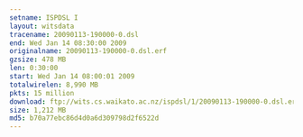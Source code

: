 ```yaml
---
setname: ISPDSL I
layout: witsdata
tracename: 20090113-190000-0.dsl
end: Wed Jan 14 08:30:00 2009
originalname: 20090113-190000-0.dsl.erf
gzsize: 478 MB
len: 0:30:00
start: Wed Jan 14 08:00:01 2009
totalwirelen: 8,990 MB
pkts: 15 million
download: ftp://wits.cs.waikato.ac.nz/ispdsl/1/20090113-190000-0.dsl.erf.gz
size: 1,212 MB
md5: b70a77ebc86d4d0a6d309798d2f6522d
---
```

